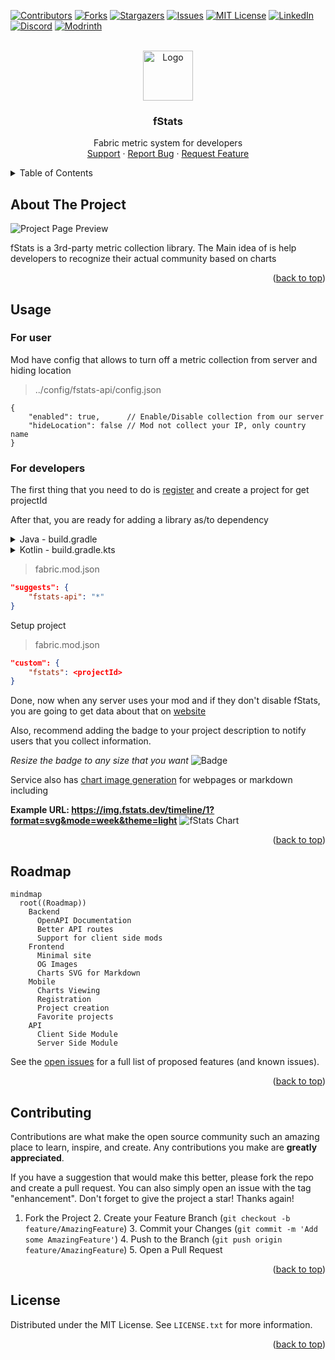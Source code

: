<a name="readme-top"></a>

[![Contributors][contributors-shield]][contributors-url]
[![Forks][forks-shield]][forks-url]
[![Stargazers][stars-shield]][stars-url]
[![Issues][issues-shield]][issues-url]
[![MIT License][license-shield]][license-url]
[![LinkedIn][linkedin-shield]][linkedin-url]
[![Discord][discord-shield]][discord-url]
[![Modrinth][modrinth-shield]][modrinth-url]

<br />
<div align="center">
  <a href="https://github.com/fstats/fstats">
    <img src="https://fstats.dev/icon.png" alt="Logo" width="80" height="80">
  </a>

<h3 align="center">fStats</h3>

  <p align="center">
    Fabric metric system for developers
    <br />
    <a href="https://discord.gg/pbwnMwnUD6">Support</a>
    ·
    <a href="https://github.com/fstats/fstats-api/issues">Report Bug</a>
    ·
    <a href="https://github.com/fstats/fstats-api/issues">Request Feature</a>
  </p>
</div>

<details>
  <summary>Table of Contents</summary>
  <ol>
    <li><a href="#about-the-project">About The Project</a></li>
    <li>
        <a href="#usage">Usage</a>
        <ul>
            <li><a href="#for-users">For users</a></li>
            <li><a href="#for-developers">For developers</a></li>
        </ul>
    </li>
    <li><a href="#roadmap">Roadmap</a></li>
    <li><a href="#contributing">Contributing</a></li>
    <li><a href="#license">License</a></li>
  </ol>
</details>

## About The Project

![Project Page Preview](https://cdn.modrinth.com/data/DkOr2M32/images/95a352019440c7011ef8183fe6307a587c28dc62.png)

fStats is a 3rd-party metric collection library. The Main idea of is help developers to recognize their actual community based
on charts

<p align="right">(<a href="#readme-top">back to top</a>)</p>

## Usage

### For user

Mod have config that allows to turn off a metric collection from server and hiding location

> ../config/fstats-api/config.json
```json5
{
    "enabled": true,      // Enable/Disable collection from our server
    "hideLocation": false // Mod not collect your IP, only country name 
}
```

### For developers

The first thing that you need to do is [register](https://fstats.dev/register) and create a project for get
projectId

After that, you are ready for adding a library as/to dependency
<details>
    <summary>Java - build.gradle</summary>

```groovy
repositories {
    maven {
        url "https://api.modrinth.com/maven"
    }
}

dependencies {
    // Option 1: Include fStats API to project for it to be available within your own jar (IT'S ONLY ~9KB!)
    include(modImplementation("maven.modrinth:fstats:<version>")

    // Option 2: Depend on fStats API, but require that users install it manually
    modImplementation "maven.modrinth:fstats:<version>"
}
```

</details>

<details>
    <summary>Kotlin - build.gradle.kts</summary>

```kts
repositories {
    maven("https://api.modrinth.com/maven")
}

dependencies {
    // Option 1: Include fStats API to project for it available within your own jar IT'S ONLY ~9KB!
    include(modImplementation("maven.modrinth", "fstats", "<version>"))

    // Option 2: Depend on fStats API, but require that users install it manually
    modImplementation("maven.modrinth", "fstats", "<version>")
}
```

</details>

> fabric.mod.json

```json
"suggests": {
    "fstats-api": "*"
}
```

Setup project

> fabric.mod.json

```json
"custom": {
    "fstats": <projectId>
}
```

Done, now when any server uses your mod and if they don't disable fStats, you are going to get data about that on [website](https://fstats.dev)

Also, recommend adding the badge to your project description to notify users that you collect information. 

*Resize the badge to any size that you want*
![Badge](https://cdn.modrinth.com/data/DkOr2M32/images/597e8bc81f48ad606ae5624f566994dde65ac409.png)

Service also has [chart image generation](https://img.fstats.dev/) for webpages or markdown including

**Example URL: https://img.fstats.dev/timeline/1?format=svg&mode=week&theme=light**
![fStats Chart](https://img.fstats.dev/timeline/1?format=svg&mode=week&theme=light)

<p align="right">(<a href="#readme-top">back to top</a>)</p>

## Roadmap

```mermaid
mindmap
  root((Roadmap))
    Backend
      OpenAPI Documentation
      Better API routes
      Support for client side mods
    Frontend
      Minimal site
      OG Images
      Charts SVG for Markdown
    Mobile
      Charts Viewing
      Registration
      Project creation
      Favorite projects
    API
      Client Side Module
      Server Side Module
```

See the [open issues](https://github.com/fstats/fstats-api/issues) for a full list of proposed features (and known
issues).

<p align="right">(<a href="#readme-top">back to top</a>)</p>

## Contributing

Contributions are what make the open source community such an amazing place to learn, inspire, and create. Any
contributions you make are **greatly appreciated**.

If you have a suggestion that would make this better, please fork the repo and create a pull request. You can also
simply open an issue with the tag "enhancement".
Don't forget to give the project a star! Thanks again!

1. Fork the Project
   2. Create your Feature Branch (`git checkout -b feature/AmazingFeature`)
   3. Commit your Changes (`git commit -m 'Add some AmazingFeature'`)
   4. Push to the Branch (`git push origin feature/AmazingFeature`)
   5. Open a Pull Request

<p align="right">(<a href="#readme-top">back to top</a>)</p>

## License

Distributed under the MIT License. See `LICENSE.txt` for more information.

<p align="right">(<a href="#readme-top">back to top</a>)</p>

[contributors-shield]: https://img.shields.io/github/contributors/fstats/fstats-api.svg?style=for-the-badge

[contributors-url]: https://github.com/fstats/fstats-api/graphs/contributors

[forks-shield]: https://img.shields.io/github/forks/fstats/fstats-api.svg?style=for-the-badge

[forks-url]: https://github.com/fstats/fstats-api/network/members

[stars-shield]: https://img.shields.io/github/stars/fstats/fstats-api.svg?style=for-the-badge

[stars-url]: https://github.com/fstats/fstats-api/stargazers

[issues-shield]: https://img.shields.io/github/issues/fstats/fstats-api.svg?style=for-the-badge

[issues-url]: https://github.com/fstats/fstats-api/issues

[license-shield]: https://img.shields.io/github/license/fstats/fstats-api.svg?style=for-the-badge

[license-url]: https://github.com/fstats/fstats-api/blob/master/LICENSE.txt

[linkedin-shield]: https://img.shields.io/badge/-LinkedIn-black.svg?style=for-the-badge&logo=linkedin&colorB=555

[linkedin-url]: https://linkedin.com/in/kit-lehto

[discord-shield]: https://img.shields.io/discord/1032138561618726952?logo=discord&logoColor=white&style=for-the-badge&label=Discord

[discord-url]: https://discord.gg/pbwnMwnUD6

[modrinth-shield]: https://img.shields.io/modrinth/v/fstats-api?label=Modrinth&style=for-the-badge

[modrinth-url]: https://modrinth.com/mod/fstats
